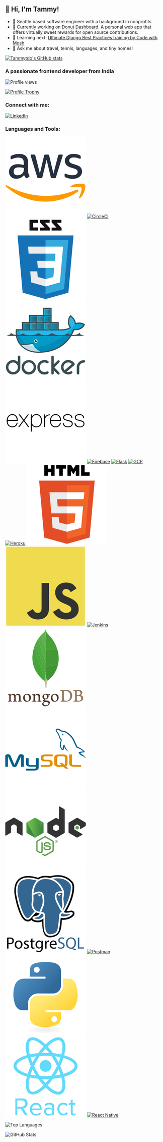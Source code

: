 ## 👋 Hi, I'm Tammy!

- 📍 Seattle based software engineer with a background in nonprofits
- 🔨 Currently working on [Donut Dashboard](https://donutdashboard-td.netlify.app/). A personal web app that offers virtually sweet rewards for open source contributions.
- 🌱 Learning next: [Ultimate Django Best Practices training by Code with Mosh](https://codewithmosh.com/p/the-ultimate-django-part3)
- 💬 Ask me about travel, tennis, languages, and tiny homes!

[![Tammytdo's GitHub stats](https://github-readme-stats.vercel.app/api?username=tammytdo)](https://github.com/anuraghazra/github-readme-stats)

### A passionate frontend developer from India

![Profile views](https://komarev.com/ghpvc/?username=tammytdo&label=Profile%20views&color=0e75b6&style=flat)

[![Profile Trophy](https://github-profile-trophy.vercel.app/?username=tammytdo)](https://github.com/ryo-ma/github-profile-trophy)

### Connect with me:
[![LinkedIn](https://raw.githubusercontent.com/rahuldkjain/github-profile-readme-generator/master/src/images/icons/Social/linked-in-alt.svg)](https://linkedin.com/in/tammytdo/)

### Languages and Tools:
[![AWS](https://raw.githubusercontent.com/devicons/devicon/master/icons/amazonwebservices/amazonwebservices-original-wordmark.svg)](https://aws.amazon.com)
[![CircleCI](https://www.vectorlogo.zone/logos/circleci/circleci-icon.svg)](https://circleci.com)
[![CSS3](https://raw.githubusercontent.com/devicons/devicon/master/icons/css3/css3-original-wordmark.svg)](https://www.w3schools.com/css/)
[![Docker](https://raw.githubusercontent.com/devicons/devicon/master/icons/docker/docker-original-wordmark.svg)](https://www.docker.com/)
[![Express](https://raw.githubusercontent.com/devicons/devicon/master/icons/express/express-original-wordmark.svg)](https://expressjs.com)
[![Firebase](https://www.vectorlogo.zone/logos/firebase/firebase-icon.svg)](https://firebase.google.com/)
[![Flask](https://www.vectorlogo.zone/logos/pocoo_flask/pocoo_flask-icon.svg)](https://flask.palletsprojects.com/)
[![GCP](https://www.vectorlogo.zone/logos/google_cloud/google_cloud-icon.svg)](https://cloud.google.com)
[![Heroku](https://www.vectorlogo.zone/logos/heroku/heroku-icon.svg)](https://heroku.com)
[![HTML5](https://raw.githubusercontent.com/devicons/devicon/master/icons/html5/html5-original-wordmark.svg)](https://www.w3.org/html/)
[![JavaScript](https://raw.githubusercontent.com/devicons/devicon/master/icons/javascript/javascript-original.svg)](https://developer.mozilla.org/en-US/docs/Web/JavaScript)
[![Jenkins](https://www.vectorlogo.zone/logos/jenkins/jenkins-icon.svg)](https://www.jenkins.io)
[![MongoDB](https://raw.githubusercontent.com/devicons/devicon/master/icons/mongodb/mongodb-original-wordmark.svg)](https://www.mongodb.com/)
[![MySQL](https://raw.githubusercontent.com/devicons/devicon/master/icons/mysql/mysql-original-wordmark.svg)](https://www.mysql.com/)
[![Node.js](https://raw.githubusercontent.com/devicons/devicon/master/icons/nodejs/nodejs-original-wordmark.svg)](https://nodejs.org)
[![PostgreSQL](https://raw.githubusercontent.com/devicons/devicon/master/icons/postgresql/postgresql-original-wordmark.svg)](https://www.postgresql.org)
[![Postman](https://www.vectorlogo.zone/logos/getpostman/getpostman-icon.svg)](https://postman.com)
[![Python](https://raw.githubusercontent.com/devicons/devicon/master/icons/python/python-original.svg)](https://www.python.org)
[![React](https://raw.githubusercontent.com/devicons/devicon/master/icons/react/react-original-wordmark.svg)](https://reactjs.org/)
[![React Native](https://reactnative.dev/img/header_logo.svg)](https://reactnative.dev/)

![Top Languages](https://github-readme-stats.vercel.app/api/top-langs?username=tammytdo&show_icons=true&locale=en&layout=compact)

![GitHub Stats](https://github-readme-stats.vercel.app/api?username=tammytdo&show_icons=true&locale=en)
